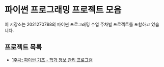 # 파이썬 프로그래밍 프로젝트 모음

이 저장소는 2021270788의 파이썬 프로그래밍 수업 주차별 프로젝트를 포함하고 있습니다.

## 프로젝트 목록

- [1주차: 파이썬 기초 - 학과 정보 관리 프로그램](./week1-python-basics-project)
